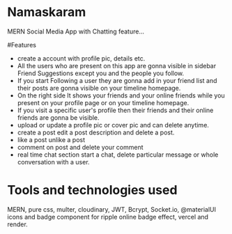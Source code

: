 # Namaskaram
MERN Social Media App with Chatting feature...

#Features 
- create a account with profile pic, details etc.
- All the users who are present on this app are gonna visible in sidebar Friend Suggestions except you and the people you follow.
- If you start Following a user they are gonna add in your friend list and their posts are gonna visible on your timeline homepage.
- On the right side It shows your friends and your online friends while you present on your profile page or on your timeline homepage.
- If you visit a specific user's profile then their friends and their online friends are gonna be visible.
- upload or update a profile pic or cover pic and can delete anytime.
-  create a post edit a post description and delete a post.
-  like a post unlike a post
-  comment on post and delete your comment
-  real time chat section start a chat, delete particular message or whole conversation with a user. 

# Tools and technologies used 
MERN, pure css, multer, cloudinary, JWT, Bcrypt, Socket.io, @materialUI icons and badge component for ripple online badge effect, vercel and render.

